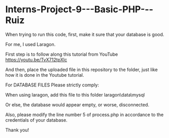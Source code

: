 # Interns-Project-9---Basic-PHP---Ruiz

When trying to run this code, first, make it sure that your database is good.

For me, I used Laragon. 

First step is to follow along this tutorial from YouTube
https://youtu.be/TvX712tpXlc

And then, place the uploaded file in this repository to the folder, just like how it is done in the Youtube tutorial.

For DATABASE FILES
Please strictly comply:

When using laragon, add this file to this folder
laragon\data\mysql

Or else, the database would appear empty, or worse, disconnected.

Also, please modify the line number 5 of process.php in accordance to the credentials of your database.

Thank you!
